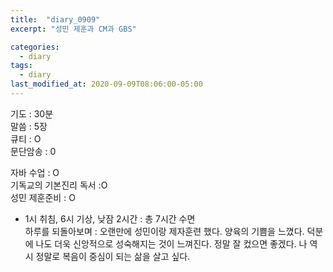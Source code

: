 ```yaml
---
title:  "diary_0909"
excerpt: "성민 제훈과 CM과 GBS"

categories:
  - diary
tags:
  - diary
last_modified_at: 2020-09-09T08:06:00-05:00
---
```


기도 : 30분  
말씀 : 5장  
큐티 : O  
문단암송 : 0  
  
자바 수업 : O  
기독교의 기본진리 독서 :O  
성민 제훈준비 : O  

-  1시 취침, 6시 기상, 낮잠 2시간 : 총 7시간 수면  
하루를 되돌아보며 : 오랜만에 성민이랑 제자훈련 했다. 양육의 기쁨을 느꼈다. 덕분에 나도 더욱 신앙적으로 성숙해지는 것이 느껴진다. 정말 잘 컸으면 좋겠다. 나 역시 정말로 복음이 중심이 되는 삶을 살고 싶다.
